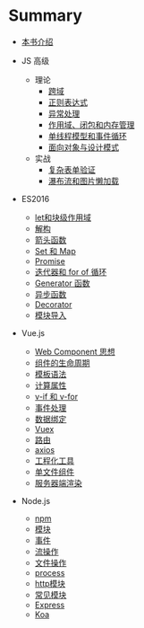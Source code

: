 # Summary
- [本书介绍](./README.md)

- JS 高级
	- 理论
		- [跨域](JS高级/跨域.md)
		- [正则表达式](JS高级/正则表达式.md)
		- [异常处理](JS高级/异常处理.md)
		- [作用域、闭包和内存管理](JS高级/作用域、闭包和内存管理.md)
		- [单线程模型和事件循环](JS高级/单线程模型和事件循环.md)
		- [面向对象与设计模式](JS高级/面向对象与设计模式.md)
	- 实战
		- [复杂表单验证](JS高级/复杂表单验证.md)
		- [瀑布流和图片懒加载](JS高级/瀑布流和图片懒加载.md)

- ES2016
	- [let和块级作用域]()
	- [解构]()
	- [箭头函数]()
	- [Set 和 Map]()
	- [Promise]()
	- [迭代器和 for of 循环]()
	- [Generator 函数]()
	- [异步函数]()
	- [Decorator]()
	- [模块导入]()

- Vue.js
	- [Web Component 思想]()
	- [组件的生命周期]()
	- [模板语法]()
	- [计算属性]()
	- [v-if 和 v-for]()
	- [事件处理]()
	- [数据绑定]()
	- [Vuex]()
	- [路由]()
	- [axios]()
	- [工程化工具]()
	- [单文件组件]()
	- [服务器端渲染]()

- Node.js
	- [npm]()
	- [模块]()
	- [事件]()
	- [流操作]()
	- [文件操作]()
	- [process]()
	- [http模块]()
	- [常见模块]()
	- [Express]()
	- [Koa]()
